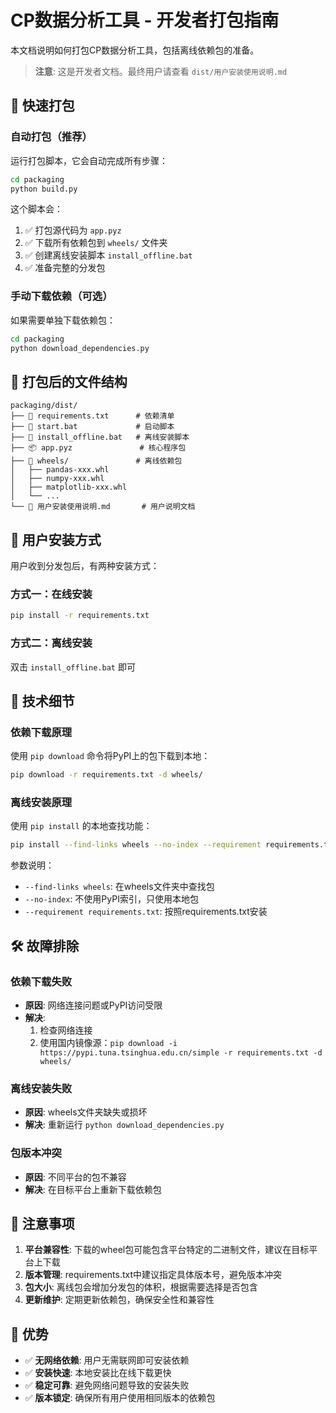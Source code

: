 # CP数据分析工具 - 开发者打包指南

本文档说明如何打包CP数据分析工具，包括离线依赖包的准备。

> **注意**: 这是开发者文档。最终用户请查看 `dist/用户安装使用说明.md`

## 🚀 快速打包

### 自动打包（推荐）

运行打包脚本，它会自动完成所有步骤：

```bash
cd packaging
python build.py
```

这个脚本会：

1. ✅ 打包源代码为 `app.pyz`
2. ✅ 下载所有依赖包到 `wheels/` 文件夹
3. ✅ 创建离线安装脚本 `install_offline.bat`
4. ✅ 准备完整的分发包

### 手动下载依赖（可选）

如果需要单独下载依赖包：

```bash
cd packaging
python download_dependencies.py
```

## 📁 打包后的文件结构

```
packaging/dist/
├── 📄 requirements.txt      # 依赖清单
├── 🚀 start.bat             # 启动脚本
├── 💾 install_offline.bat   # 离线安装脚本
├── 📦 app.pyz               # 核心程序包
├── 📁 wheels/               # 离线依赖包
│   ├── pandas-xxx.whl
│   ├── numpy-xxx.whl
│   ├── matplotlib-xxx.whl
│   └── ...
└── 📖 用户安装使用说明.md       # 用户说明文档
```

## 🎯 用户安装方式

用户收到分发包后，有两种安装方式：

### 方式一：在线安装

```bash
pip install -r requirements.txt
```

### 方式二：离线安装

双击 `install_offline.bat` 即可

## 🔧 技术细节

### 依赖下载原理

使用 `pip download` 命令将PyPI上的包下载到本地：

```bash
pip download -r requirements.txt -d wheels/
```

### 离线安装原理

使用 `pip install` 的本地查找功能：

```bash
pip install --find-links wheels --no-index --requirement requirements.txt
```

参数说明：

- `--find-links wheels`: 在wheels文件夹中查找包
- `--no-index`: 不使用PyPI索引，只使用本地包
- `--requirement requirements.txt`: 按照requirements.txt安装

## 🛠️ 故障排除

### 依赖下载失败

- **原因**: 网络连接问题或PyPI访问受限
- **解决**:
  1. 检查网络连接
  2. 使用国内镜像源：`pip download -i https://pypi.tuna.tsinghua.edu.cn/simple -r requirements.txt -d wheels/`

### 离线安装失败

- **原因**: wheels文件夹缺失或损坏
- **解决**: 重新运行 `python download_dependencies.py`

### 包版本冲突

- **原因**: 不同平台的包不兼容
- **解决**: 在目标平台上重新下载依赖包

## 📝 注意事项

1. **平台兼容性**: 下载的wheel包可能包含平台特定的二进制文件，建议在目标平台上下载
2. **版本管理**: requirements.txt中建议指定具体版本号，避免版本冲突
3. **包大小**: 离线包会增加分发包的体积，根据需要选择是否包含
4. **更新维护**: 定期更新依赖包，确保安全性和兼容性

## 🎉 优势

- ✅ **无网络依赖**: 用户无需联网即可安装依赖
- ✅ **安装快速**: 本地安装比在线下载更快
- ✅ **稳定可靠**: 避免网络问题导致的安装失败
- ✅ **版本锁定**: 确保所有用户使用相同版本的依赖包
